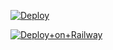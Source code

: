 [![Deploy](https://www.herokucdn.com/deploy/button.svg)](https://heroku.com/deploy?template=https://github.com/githubsupun/Telegram-Group-Management-Bot-DewmiBot)

[![Deploy+on+Railway](https://railway.app/button.svg)](https://railway.app/new/template?template=https://github.com/githubsupun/Telegram-Group-Management-Bot-DewmiBot&envs=API_IDT)
